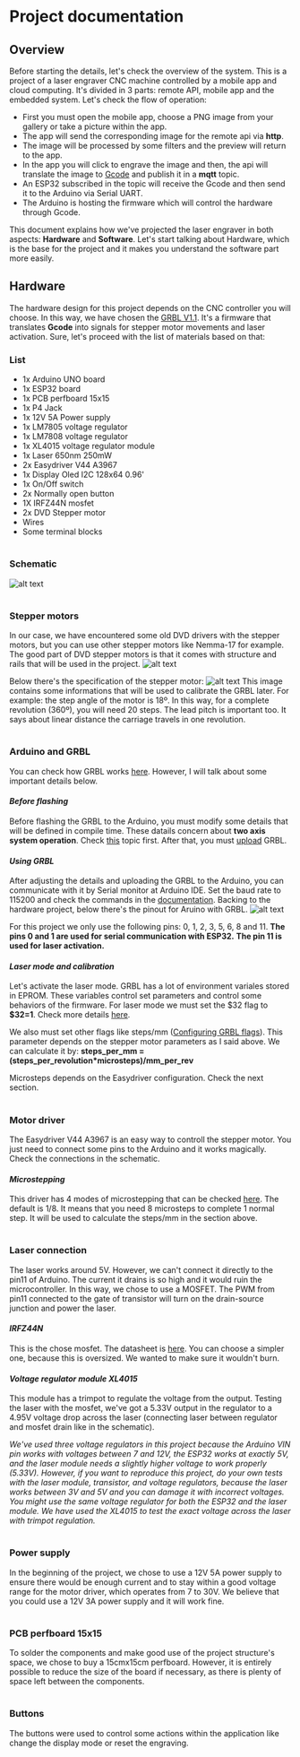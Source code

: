 # Project documentation

## Overview
Before starting the details, let's check the overview of the system.
This is a project of a laser engraver CNC machine controlled by a mobile app and cloud computing. It's divided in 3 parts: remote API, mobile app and the embedded system. Let's check the flow of operation:
 - First you must open the mobile app, choose a PNG image from your gallery or take a picture within the app.
 - The app will send the corresponding image for the remote api via **http**.
 - The image will be processed by some filters and the preview will return to the app.
 - In the app you will click to engrave the image and then, the api will translate the image to [Gcode](https://en.wikipedia.org/wiki/G-code) and publish it in a **mqtt** topic.
 - An ESP32 subscribed in the topic will receive the Gcode and then send it to the Arduino via Serial UART.
 - The Arduino is hosting the firmware which will control the hardware through Gcode.

This document explains how we've projected the laser engraver in both aspects: **Hardware** and **Software**. Let's start talking about Hardware, which is the base for the project and it makes you understand the software part more easily. 

## Hardware
The hardware design for this project depends on the CNC controller you will choose. In this way, we have chosen the [GRBL V1.1](https://github.com/gnea/grbl). It's a firmware that translates **Gcode** into signals for stepper motor movements and laser activation. Sure, let's proceed with the list of materials based on that:

### List
 - 1x Arduino UNO board
 - 1x ESP32 board
 - 1x PCB perfboard 15x15
 - 1x P4 Jack
 - 1x 12V 5A Power supply
 - 1x LM7805 voltage regulator
 - 1x LM7808 voltage regulator
 - 1x XL4015 voltage regulator module
 - 1x Laser 650nm 250mW
 - 2x Easydriver V44 A3967
 - 1x Display Oled I2C 128x64 0.96'
 - 1x On/Off switch
 - 2x Normally open button
 - 1X IRFZ44N mosfet
 - 2x DVD Stepper motor
 - Wires
 - Some terminal blocks

#
### Schematic
![alt text](./assets/LaserCraftSchematic.png)

#
### Stepper motors
In our case, we have encountered some old DVD drivers with the stepper motors, but you can use other stepper motors like Nemma-17 for example. The good part of DVD stepper motors is that it comes with structure and rails that will be used in the project. 
![alt text](./assets/stepperMotors.jpg)

Below there's the specification of the stepper motor:
![alt text](./assets/motorSpecs.png)
This image contains some informations that will be used to calibrate the GRBL later. For example: the step angle of the motor is 18º. In this way, for a complete  revolution (360º), you will need 20 steps. The lead pitch is important too. It says about linear distance the carriage travels in one revolution.

#
### Arduino and GRBL
You can check how GRBL works [here](https://github.com/gnea/grbl/wiki). However, I will talk about some important details below.

#### *Before flashing*
Before flashing the GRBL to the Arduino, you must modify some details that will be defined in compile time. These datails concern about **two axis system operation**. Check [this](https://github.com/gnea/grbl/wiki/Two-Axis-System-Considerations) topic first. After that, you must [upload](https://github.com/gnea/grbl/wiki/Compiling-Grbl) GRBL.

#### *Using GRBL*
After adjusting the details and uploading the GRBL to the Arduino, you can communicate with it by Serial monitor at Arduino IDE. Set the baud rate to 115200 and check the commands in the [documentation](https://github.com/gnea/grbl/wiki/Grbl-v1.1-Commands). Backing to the hardware project, below there's the pinout for Aruino with GRBL.
![alt text](./assets/arduinoPinout.png)

For this project we only use the following pins: 0, 1, 2, 3, 5, 6, 8 and 11.
**The pins 0 and 1 are used for serial communication with ESP32.**
**The pin 11 is used for laser activation.**

#### *Laser mode and calibration*
Let's activate the laser mode. GRBL has a lot of environment variales stored in EPROM. These variables control set parameters and control some behaviors of the firmware. For laser mode we must set the \$32 flag to **\$32=1**. Check more details [here](https://github.com/gnea/grbl/wiki/Grbl-v1.1-Laser-Mode).

We also must set other flags like steps/mm ([Configuring GRBL flags](https://github.com/gnea/grbl/wiki/Grbl-v1.1-Configuration)). This parameter depends on the stepper motor parameters as I said above. We can calculate it by:
**steps_per_mm = (steps_per_revolution*microsteps)/mm_per_rev**

Microsteps depends on the Easydriver configuration. Check the next section. <br>

#
### Motor driver
The Easydriver V44 A3967 is an easy way to controll the stepper motor. You just need to connect some pins to the Arduino and it works magically. Check the connections in the schematic. 

#### *Microstepping*
This driver has 4 modes of microstepping that can be checked [here](https://www.schmalzhaus.com/EasyDriver/). The default is 1/8. It means that you need 8 microsteps to complete 1 normal step. It will be used to calculate the steps/mm in the section above. 

#
### Laser connection
The laser works around 5V. However, we can't connect it directly to the pin11 of Arduino. The current it drains is so high and it would ruin the microcontroller. In this way, we chose to use a MOSFET. The PWM from pin11 connected to the gate of transistor will turn on the drain-source junction and power the laser.

#### *IRFZ44N*
This is the chose mosfet. The datasheet is [here](https://www.infineon.com/dgdl/Infineon-IRFZ44N-DataSheet-v01_01-EN.pdf?fileId=5546d462533600a40153563b3a9f220d). You can choose a simpler one, because this is oversized. We wanted to make sure it wouldn't burn. 

#### *Voltage regulator module XL4015*
This module has a trimpot to regulate the voltage from the output. Testing the laser with the mosfet, we've got a 5.33V output in the regulator to a 4.95V voltage drop across the laser (connecting laser between regulator and mosfet drain like in the schematic).

*We've used three voltage regulators in this project because the Arduino VIN pin works with voltages between 7 and 12V, the ESP32 works at exactly 5V, and the laser module needs a slightly higher voltage to work properly (5.33V). However, if you want to reproduce this project, do your own tests with the laser module, transistor, and voltage regulators, because the laser works between 3V and 5V and you can damage it with incorrect voltages. You might use the same voltage regulator for both the ESP32 and the laser module. We have used the XL4015 to test the exact voltage across the laser with trimpot regulation.*

#
### Power supply
In the beginning of the project, we chose to use a 12V 5A power supply to ensure there would be enough current and to stay within a good voltage range for the motor driver, which operates from 7 to 30V. We believe that you could use a 12V 3A power supply and it will work fine.

#
### PCB perfboard 15x15
To solder the components and make good use of the project structure's space, we chose to buy a 15cmx15cm perfboard. However, it is entirely possible to reduce the size of the board if necessary, as there is plenty of space left between the components.

#
### Buttons
The buttons were used to control some actions within the application like change the display mode or reset the engraving.

